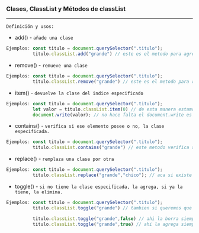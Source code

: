 ### Clases, ClassList y Métodos de classList
---
`Definición y usos:`

- add() - `añade una clase`
```js
Ejemplos: const titulo = document.querySelector(".titulo");
          titulo.classList.add("grande") // este es el metodo para agregar una clase usando classList
```
- remove() - `remueve una clase`
```js
Ejemplos: const titulo = document.querySelector(".titulo");
          titulo.classList.remove("grande") // este es el metodo para remover una clase usando classList
```
- item() - `devuelve la clase del indice especificado`
```js
Ejemplos: const titulo = document.querySelector(".titulo");
          let valor = titulo.classList.item(0) // de esta manera estamos pidiendo la clase en la posicion numero 0.
          document.write(valor); // no hace falta el document.write es solamente un ejemplo grafico de lo que se selecciona
```
- contains() - `verifica si ese elemento posee o no, la clase especificada.`
```js
Ejemplos: const titulo = document.querySelector(".titulo");
          titulo.classList.contains("grande") // este metodo verifica si existe la clase que le estamos asignando o no, usando el metodo booleano.
```

- replace() - `remplaza una clase por otra`
```js
Ejemplos: const titulo = document.querySelector(".titulo");
          titulo.classList.replace("grande","chico"); // aca si existe la clase "grande", la remplaza por la clase "chico" y da true, en cambio si la clase "grande" no existe no cambia nada y da false.
```

- toggle() - `si no tiene la clase especificada, la agrega, si ya la tiene, la elimina.`
```js
Ejemplos: const titulo = document.querySelector(".titulo");
          titulo.classList.toggle("grande") // tambien si queremos que agregue siempre la clase o la elimine siempre, debemos poner "true" o "false" para especificar el metodo.

          titulo.classList.toggle("grande",false) // ahi la borra siempre
          titulo.classList.toggle("grande",true) // ahi la agrega siempre
```